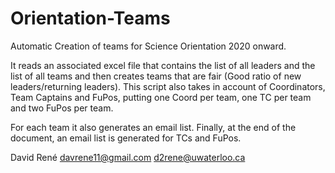 # Orientation-Teams
 Automatic Creation of teams for Science Orientation 2020 onward.
 
 It reads an associated excel file that contains the list of all leaders and the list of all teams and then
 creates teams that are fair (Good ratio of new leaders/returning leaders). This script also takes in account
 of Coordinators, Team Captains and FuPos, putting one Coord per team, one TC per team and two FuPos per team.
 
 For each team it also generates an email list.
 Finally, at the end of the document, an email list is generated for TCs and FuPos.
 
 
 David René
 davrene11@gmail.com
 d2rene@uwaterloo.ca
